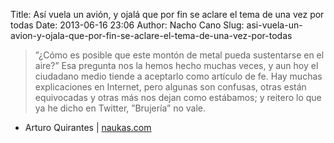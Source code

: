Title: Así vuela un avión, y ojalá que por fin se aclare el tema de una vez por todas
Date: 2013-06-16 23:06
Author: Nacho Cano
Slug: asi-vuela-un-avion-y-ojala-que-por-fin-se-aclare-el-tema-de-una-vez-por-todas

> ”¿Cómo es posible que este montón de metal pueda sustentarse en el
> aire?” Esa pregunta nos la hemos hecho muchas veces, y aun hoy el
> ciudadano medio tiende a aceptarlo como artículo de fe. Hay muchas
> explicaciones en Internet, pero algunas son confusas, otras están
> equivocadas y otras más nos dejan como estábamos; y reitero lo que ya
> he dicho en Twitter, ”Brujería” no vale.

- Arturo Quirantes | [naukas.com][]

  [naukas.com]: http://naukas.com/2013/05/20/asi-vuela-un-avion-y-ojala-que-por-fin-se-aclare-el-tema-de-una-vez-por-todas/
    "Así vuela un avión, y ojalá que por fin se aclare el tema de una vez por todas"
